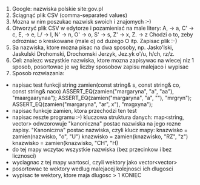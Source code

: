 1. Google: nazwiska polskie site:gov.pl
2. Ściągnąć plik CSV (comma-separated values)
3. Mozna w nim poszukac nazwisk swoich i znajomych :-)
4. Otworzyć plik CSV w edytorze i pozamieniać na male litery:
	A, -> a, C' -> c, E, -> e,
	L/ -> l, N' -> n, O' -> o,
	S' -> s, Z' -> x, Z. -> z
Chodzi o to, zeby odrozniac o kreskowane (male o) od duzego O itp.
Zapisac plik :-)
5. Sa nazwiska, ktore mozna pisac na dwa sposoby, np.
	Jasko'lski, Jaskulski
	Drohomski, Drochomski
	Jerzyk, Jez.yk
o'/u, h/ch, rz/z.
6. Cel: znalezc wszystkie nazwiska, ktore mozna zapisywac
na wiecej niz 1 sposob, posortowac je wg liczby sposobow
zapisu malejaco i wypisac
7. Sposob rozwiazania:
- napisac test funkcji
string zamien(const string& s, const string& co, const string& naco)
	ASSERT_EQ(zamien("margaryna", "a", "aa"), "maargaarynaa");
	ASSERT_EQ(zamien("margaryna", "a", ""), "mrgryn");
	ASSERT_EQ(zamien("margaryna", "ar", x"), "mxgxyna");
- napisac funkcje zamien, ktora przechodzi ten test
- napisac reszte programu :-)
kluczowa struktura danych:
	map<string, vector<string>> odwzorowuje "kanoniczna" postac nazwiska
na jego rozne zapisy. "Kanoniczna" postac nazwiska, czyli klucz mapy:
	knazwisko = zamien(nazwisko, "o", "U")
	knazwisko = zamien(knazwisko, "RZ", "z")
	knazwisko = zamien(knazwisko, "CH", "H)
- do tej mapy wczytac wszystkie nazwiska (bez przecinkow i bez licznosci)
- wyciagnac z tej mapy wartosci, czyli wektory jako vector<vector<string>>
- posortowac te wektory wedlug malejacej kolejnosci ich dlugosci
- wypisac te wektory, ktore maja dlugosc > 1
KONIEC
